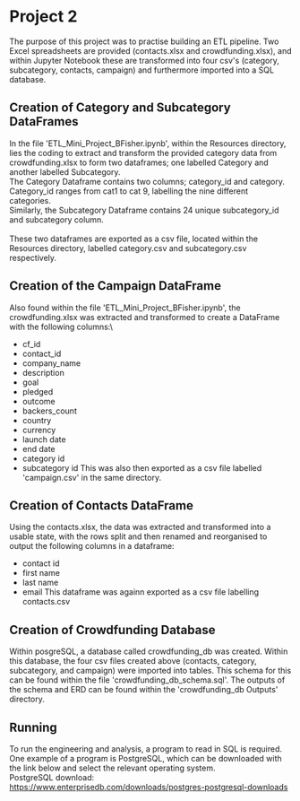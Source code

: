# Project 2
The purpose of this project was to practise building an ETL pipeline. Two Excel spreadsheets are provided (contacts.xlsx and crowdfunding.xlsx), and within Jupyter Notebook these are transformed into four csv's (category, subcategory, contacts, campaign) and furthermore imported into a SQL database.
## Creation of Category and Subcategory DataFrames
In the file 'ETL_Mini_Project_BFisher.ipynb', within the Resources directory, lies the coding to extract and transform the provided category data from crowdfunding.xlsx to form two dataframes; one labelled Category and another labelled Subcategory.\
The Category Dataframe contains two columns; category_id and category. Category_id ranges from cat1 to cat 9, labelling the nine different categories.\
Similarly, the Subcategory Dataframe contains 24 unique subcategory_id and subcategory column.\
\
These two dataframes are exported as a csv file, located within the Resources directory, labelled category.csv and subcategory.csv respectively.
## Creation of the Campaign DataFrame
Also found within the file 'ETL_Mini_Project_BFisher.ipynb', the crowdfunding.xlsx was extracted and transformed to create a DataFrame with the following columns:\
* cf_id
* contact_id
* company_name
* description
* goal
* pledged
* outcome
* backers_count
* country
* currency
* launch date
* end date
* category id
* subcategory id
This was also then exported as a csv file labelled 'campaign.csv' in the same directory.
## Creation of Contacts DataFrame
Using the contacts.xlsx, the data was extracted and transformed into a usable state, with the rows split and then renamed and reorganised to output the following columns in a dataframe:
* contact id
* first name
* last name
* email
This dataframe was againn exported as a csv file labelling contacts.csv
## Creation of Crowdfunding Database
Within posgreSQL, a database called crowdfunding_db was created. Within this database, the four csv files created above (contacts, category, subcategory, and campaign) were imported into tables. This schema for this can be found within the file 'crowdfunding_db_schema.sql'. The outputs of the schema and ERD can be found within the 'crowdfunding_db Outputs' directory.
## Running
To run the engineering and analysis, a program to read in SQL is required. One example of a program is PostgreSQL, which can be downloaded with the link below and select the relevant operating system.\
PostgreSQL download: https://www.enterprisedb.com/downloads/postgres-postgresql-downloads
